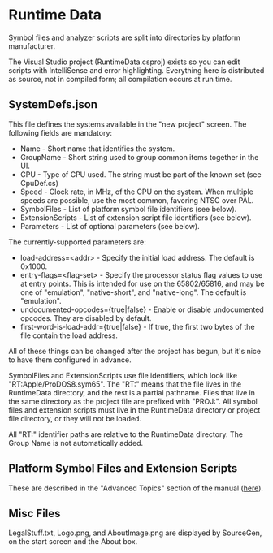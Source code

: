 # Runtime Data #

Symbol files and analyzer scripts are split into directories by
platform manufacturer.

The Visual Studio project (RuntimeData.csproj) exists so you can edit
scripts with IntelliSense and error highlighting.  Everything here is
distributed as source, not in compiled form; all compilation occurs at
run time.

## SystemDefs.json ##

This file defines the systems available in the "new project" screen.
The following fields are mandatory:

 * Name - Short name that identifies the system.
 * GroupName - Short string used to group common items together in the UI.
 * CPU - Type of CPU used.  The string must be part of the known set
    (see CpuDef.cs)
 * Speed - Clock rate, in MHz, of the CPU on the system.  When multiple
    speeds are possible, use the most common, favoring NTSC over PAL.
 * SymbolFiles - List of platform symbol file identifiers (see below).
 * ExtensionScripts - List of extension script file identifiers (see below).
 * Parameters - List of optional parameters (see below).

The currently-supported parameters are:

 * load-address=&lt;addr&gt; - Specify the initial load address.  The default
   is 0x1000.
 * entry-flags=&lt;flag-set&gt; - Specify the processor status flag values to
   use at entry points.  This is intended for use on the 65802/65816, and
   may be one of "emulation", "native-short", and "native-long".  The
   default is "emulation".
 * undocumented-opcodes={true|false} - Enable or disable undocumented
   opcodes.  They are disabled by default.
 * first-word-is-load-addr={true|false} - If true, the first two bytes of
   the file contain the load address.

All of these things can be changed after the project has begun, but it's
nice to have them configured in advance.

SymbolFiles and ExtensionScripts use file identifiers, which look like
"RT:Apple/ProDOS8.sym65".  The "RT:" means that the file lives in the
RuntimeData directory, and the rest is a partial pathname.  Files that
live in the same directory as the project file are prefixed with "PROJ:".
All symbol files and extension scripts must live in the RuntimeData
directory or project file directory, or they will not be loaded.

All "RT:" identifier paths are relative to the RuntimeData directory. The
Group Name is not automatically added.


## Platform Symbol Files and Extension Scripts ##

These are described in the "Advanced Topics" section of the manual
([here](Help/advanced.html)).


## Misc Files ##

LegalStuff.txt, Logo.png, and AboutImage.png are displayed by SourceGen,
on the start screen and the About box.
